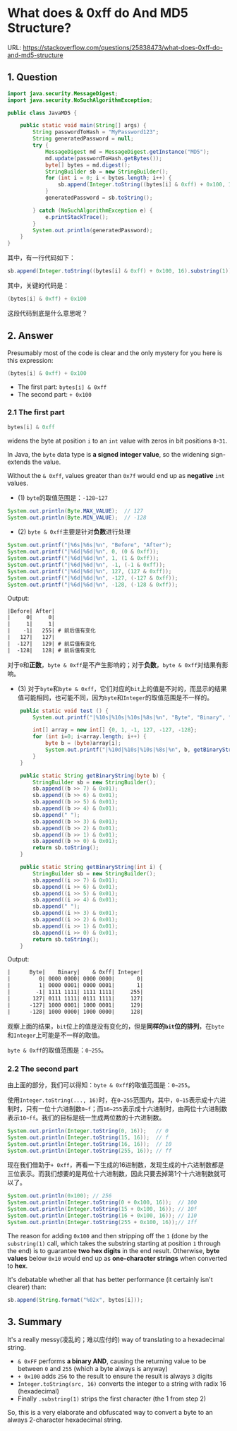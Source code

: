 # What does & 0xff do And MD5 Structure?

URL: https://stackoverflow.com/questions/25838473/what-does-0xff-do-and-md5-structure

## 1. Question

```java
import java.security.MessageDigest;
import java.security.NoSuchAlgorithmException;

public class JavaMD5 {

    public static void main(String[] args) {
        String passwordToHash = "MyPassword123";
        String generatedPassword = null;
        try {
            MessageDigest md = MessageDigest.getInstance("MD5");
            md.update(passwordToHash.getBytes());
            byte[] bytes = md.digest();
            StringBuilder sb = new StringBuilder();
            for (int i = 0; i < bytes.length; i++) {
                sb.append(Integer.toString((bytes[i] & 0xff) + 0x100, 16).substring(1));
            }
            generatedPassword = sb.toString();

        } catch (NoSuchAlgorithmException e) {
            e.printStackTrace();
        }
        System.out.println(generatedPassword);
    }
}
```

其中，有一行代码如下：

```java
sb.append(Integer.toString((bytes[i] & 0xff) + 0x100, 16).substring(1));
```

其中，关键的代码是：

```java
(bytes[i] & 0xff) + 0x100
```

这段代码到底是什么意思呢？

## 2. Answer

Presumably most of the code is clear and the only mystery for you here is this expression:

```java
(bytes[i] & 0xff) + 0x100
```

- The first part: `bytes[i] & 0xff`
- The second part: `+ 0x100`

### 2.1 The first part

```java
bytes[i] & 0xff
```

widens the byte at position `i` to an `int` value with zeros in bit positions `8`-`31`. 

In Java, the `byte` data type is **a signed integer value**, so the widening sign-extends the value. 

Without the `& 0xff`, values greater than `0x7f` would end up as **negative** `int` values. 

- (1) `byte`的取值范围是：`-128~127`

```java
System.out.println(Byte.MAX_VALUE);  // 127
System.out.println(Byte.MIN_VALUE);  // -128
```

- (2) `byte & 0xff`主要是针对**负数**进行处理

```java
System.out.printf("|%6s|%6s|%n", "Before", "After");
System.out.printf("|%6d|%6d|%n", 0, (0 & 0xff));
System.out.printf("|%6d|%6d|%n", 1, (1 & 0xff));
System.out.printf("|%6d|%6d|%n", -1, (-1 & 0xff));
System.out.printf("|%6d|%6d|%n", 127, (127 & 0xff));
System.out.printf("|%6d|%6d|%n", -127, (-127 & 0xff));
System.out.printf("|%6d|%6d|%n", -128, (-128 & 0xff));
```

Output:

```txt
|Before| After|
|     0|     0|
|     1|     1|
|    -1|   255| # 前后值有变化
|   127|   127|
|  -127|   129| # 前后值有变化
|  -128|   128| # 前后值有变化
```

对于`0`和**正数**，`byte & 0xff`是不产生影响的；对于**负数**，`byte & 0xff`对结果有影响。

- (3) 对于`byte`和`byte & 0xff`，它们对应的`bit`上的值是不对的，而显示的结果值可能相同，也可能不同，因为`byte`和`Integer`的取值范围是不一样的。

```java
    public static void test () {
        System.out.printf("|%10s|%10s|%10s|%8s|%n", "Byte", "Binary", "& 0xff", "Integer");

        int[] array = new int[] {0, 1, -1, 127, -127, -128};
        for (int i=0; i<array.length; i++) {
            byte b = (byte)array[i];
            System.out.printf("|%10d|%10s|%10s|%8s|%n", b, getBinaryString(b), getBinaryString((b & 0xff)), (b & 0xff));
        }
    }

    public static String getBinaryString(byte b) {
        StringBuilder sb = new StringBuilder();
        sb.append((b >> 7) & 0x01);
        sb.append((b >> 6) & 0x01);
        sb.append((b >> 5) & 0x01);
        sb.append((b >> 4) & 0x01);
        sb.append(" ");
        sb.append((b >> 3) & 0x01);
        sb.append((b >> 2) & 0x01);
        sb.append((b >> 1) & 0x01);
        sb.append((b >> 0) & 0x01);
        return sb.toString();
    }

    public static String getBinaryString(int i) {
        StringBuilder sb = new StringBuilder();
        sb.append((i >> 7) & 0x01);
        sb.append((i >> 6) & 0x01);
        sb.append((i >> 5) & 0x01);
        sb.append((i >> 4) & 0x01);
        sb.append(" ");
        sb.append((i >> 3) & 0x01);
        sb.append((i >> 2) & 0x01);
        sb.append((i >> 1) & 0x01);
        sb.append((i >> 0) & 0x01);
        return sb.toString();
    }
```

Output:

```txt
|      Byte|    Binary|    & 0xff| Integer|
|         0| 0000 0000| 0000 0000|       0|
|         1| 0000 0001| 0000 0001|       1|
|        -1| 1111 1111| 1111 1111|     255|
|       127| 0111 1111| 0111 1111|     127|
|      -127| 1000 0001| 1000 0001|     129|
|      -128| 1000 0000| 1000 0000|     128|
```

观察上面的结果，`bit`位上的值是没有变化的，但是**同样的`bit`位的排列**，在`byte`和`Integer`上可能是不一样的取值。

`byte & 0xff`的取值范围是：`0~255`。

### 2.2 The second part

由上面的部分，我们可以得知：`byte & 0xff`的取值范围是：`0~255`。

使用`Integer.toString(..., 16)`时，在`0~255`范围内，其中，`0~15`表示成十六进制时，只有一位十六进制数`0~f`；而`16~255`表示成十六进制时，由两位十六进制数表示`10~ff`。我们的目标是统一生成两位数的十六进制数。

```java
System.out.println(Integer.toString(0, 16));   // 0
System.out.println(Integer.toString(15, 16));  // f
System.out.println(Integer.toString(16, 16));  // 10
System.out.println(Integer.toString(255, 16)); // ff
```

现在我们借助于`+ 0xff`，再看一下生成的16进制数，发现生成的十六进制数都是三位表示。而我们想要的是两位十六进制数，因此只要去掉第1个十六进制数就可以了。

```java
System.out.println(0x100); // 256
System.out.println(Integer.toString(0 + 0x100, 16));  // 100
System.out.println(Integer.toString(15 + 0x100, 16)); // 10f
System.out.println(Integer.toString(16 + 0x100, 16)); // 110
System.out.println(Integer.toString(255 + 0x100, 16));// 1ff
```

The reason for adding `0x100` and then stripping off the `1` (done by the `substring(1)` call, which takes the substring starting at position `1` through the end) is to guarantee **two hex digits** in the end result. Otherwise, **byte values** below `0x10` would end up as **one-character strings** when converted to **hex**.

It's debatable whether all that has better performance (it certainly isn't clearer) than:

```java
sb.append(String.format("%02x", bytes[i]));
```

## 3. Summary

It's a really messy(凌乱的；难以应付的) way of translating to a hexadecimal string.

- `& 0xFF` performs **a binary AND**, causing the returning value to be between `0` and `255` (which a byte always is anyway)
- `+ 0x100` adds `256` to the result to ensure the result is always `3` digits
- `Integer.toString(src, 16)` converts the integer to a string with radix 16 (hexadecimal)
- Finally `.substring(1)` strips the first character (the 1 from step 2)

So, this is a very elaborate and obfuscated way to convert a byte to an always 2-character hexadecimal string.






